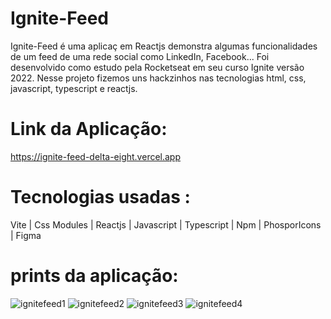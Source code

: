 # Ignite-Feed

Ignite-Feed é uma aplicaç em Reactjs demonstra algumas funcionalidades de um feed de uma rede social como LinkedIn, Facebook... Foi desenvolvido como estudo pela Rocketseat em seu curso Ignite versão 2022.
Nesse projeto fizemos uns hackzinhos nas tecnologias html, css, javascript, typescript e reactjs.

# Link da Aplicação:
https://ignite-feed-delta-eight.vercel.app

# Tecnologias usadas : 
Vite | Css Modules | Reactjs | Javascript | Typescript | Npm | PhosporIcons | Figma

# prints da aplicação: 
![ignitefeed1](https://github.com/JonathasAroucha/Ignite-Feed/assets/77129503/46afe5fe-77d1-480c-b0d6-77410dd2827e)
![ignitefeed2](https://github.com/JonathasAroucha/Ignite-Feed/assets/77129503/81cbd032-8bee-4862-83a5-b6d0758bd4ac)
![ignitefeed3](https://github.com/JonathasAroucha/Ignite-Feed/assets/77129503/4f6c0637-8ad0-407d-bfc1-0bfb8019e031)
![ignitefeed4](https://github.com/JonathasAroucha/Ignite-Feed/assets/77129503/16f9287f-71fc-4842-bf59-6f5089a33345)






